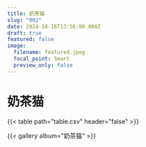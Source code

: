 ```yaml
---
title: 奶茶猫
slug: "002"
date: 2024-10-16T13:56:00.000Z
draft: true
featured: false
image:
  filename: featured.jpeg
  focal_point: Smart
  preview_only: false
---
```

# 奶茶猫

{{< table path="table.csv" header="false" >}}

{{< gallery album="奶茶猫" >}}
